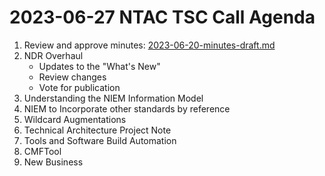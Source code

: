 # 2023-06-27 NTAC TSC Call Agenda

1. Review and approve minutes: [2023-06-20-minutes-draft.md](2023-06-20-minutes-draft.md)
2. NDR Overhaul
	- Updates to the "What's New"
	- Review changes
	- Vote for publication
3. Understanding the NIEM Information Model
4. NIEM to Incorporate other standards by reference
5. Wildcard Augmentations
6. Technical Architecture Project Note
7. Tools and Software Build Automation
8. CMFTool
9. New Business

